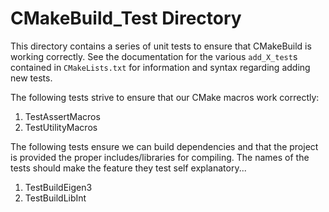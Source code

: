 CMakeBuild_Test Directory
===========================

This directory contains a series of unit tests to ensure that CMakeBuild is
working correctly.  See the documentation for the various `add_X_test`s 
contained in `CMakeLists.txt` for information and syntax regarding adding new
tests.  

The following tests strive to ensure that our CMake macros work 
correctly:

1. TestAssertMacros
2. TestUtilityMacros

The following tests ensure we can build dependencies and that the project is 
provided the proper includes/libraries for compiling.  The names of the tests
should make the feature they test self explanatory...

1. TestBuildEigen3
2. TestBuildLibInt


